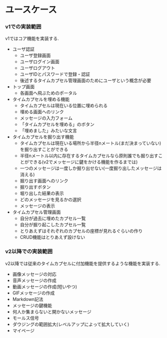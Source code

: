 # ユースケース

### v1での実装範囲
v1ではコア機能を実装する.

- ユーザ認証
    - ユーザ登録画面
    - ユーザログイン画面
    - ユーザログアウト
    - ユーザIDとパスワードで登録・認証
    - 後述するタイムカプセル管理画面のためにユーザという概念が必要
- トップ画面
    - 各画面へ飛ぶためのポータル
- タイムカプセルを埋める機能
    - タイムカプセルは現在いる位置に埋められる
    - 埋める画面へのリンク
    - メッセージの入力フォーム
    - 「タイムカプセルを埋める」のボタン
    - 「埋めました」みたいな文言
- タイムカプセルを掘り出す機能
    - タイムカプセルは現在いる場所から半径nメートル(まだ決まっていない)を掘り出すことができる
    - 半径nメートル以内に存在するタイムカプセルなら原則誰でも掘り出すことができる(v2でメッセージに鍵をかける機能を作るまでは)
    - 一つのメッセージは一度しか掘り出せない(一度掘り出したメッセージは消える)
    - 掘り出す画面へのリンク
    - 掘り出すボタン
    - 堀り出した結果の表示
    - どのメッセージを見るかの選択
    - メッセージの表示
- タイムカプセル管理画面
    - 自分が過去に埋めたカプセル一覧
    - 自分が掘り起こしたカプセル一覧
    - とりあえずはそれぞれのカプセルの座標が見れるぐらいの作り
    - CRUD機能はとりあえず設けない

### v2以降での実装範囲
v2以降では従来のタイムカプセルに付加機能を提供するような機能を実装する.

- 画像メッセージの対応
- 音声メッセージの作成
- 動画メッセージの作成(短いやつ)
- GIFメッセージの作成
- Markdown記法
- メッセージの鍵機能
- 何人か集まらないと開かないメッセージ
- モールス信号
- ダウジングの範囲拡大(レベルアップによって拡大していく)
- マイページ